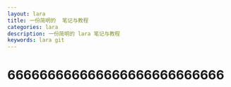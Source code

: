 ```yaml
---
layout: lara
title: 一份简明的  笔记与教程
categories: lara
description: 一份简明的 lara 笔记与教程
keywords: lara git
---
```




# 666666666666666666666666666
